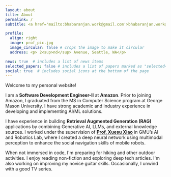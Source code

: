 ```yaml
---
layout: about
title: About
permalink: /
subtitle: <a href='mailto:bhabaranjan.work@gmail.com'>bhabaranjan.work@gmail.com</a>

profile:
  align: right
  image: prof_pic.jpg
  image_circular: false # crops the image to make it circular
  address: <p> 2<sup>nd</sup> Avenue, Seattle, WA</p>

news: true  # includes a list of news items
selected_papers: false # includes a list of papers marked as "selected={true}"
social: true  # includes social icons at the bottom of the page
---
```


Welcome to my personal website! 

I am a <b>Software Development Engineer-II</b> at <b>Amazon</b>. Prior to joining Amazon, I graduated from the MS in Computer Science program at George Mason University. I have strong academic and industry experience in developing and implementing AI/ML solutions.


I have experience in building <b>Retrieval Augmented Generation (RAG)</b> applications by combining Generative AI, LLMs, and external knowledge sources. I worked under the supervision of <a href='https://cs.gmu.edu/~xiao/'> <b>Prof. Xuesu Xiao</b></a> in GMU’s AI and Robotics Lab, where I created a deep neural network using multimodal perception to enhance the social navigation skills of mobile robots.

When not immersed in code, I'm preparing for hiking and other outdoor activities. I enjoy reading non-fiction and exploring deep tech articles. I'm also working on improving my novice guitar skills. Occasionally, I unwind with a good TV series.





<!-- I've worked under the supervision of   in the <b>AI and Robotics Lab</b> at GMU. My current research is centered around learning<b> Socially Acceptable Navigation</b> for <b>Mobile Robots</b> by leveraging <b>Multimodal Deep Neural Networks</b>. In addition to the broad field of Machine Learning, I have a keen interest in Generative AI, Computer Vision, and Multimodal Learning.

I am actively seeking <b>full-time opportunities</b> in the field of <b>Machine Learning</b> starting Summer 2024. I am eager to apply and grow my skills by working on challenging projects within a progressive organization. -->